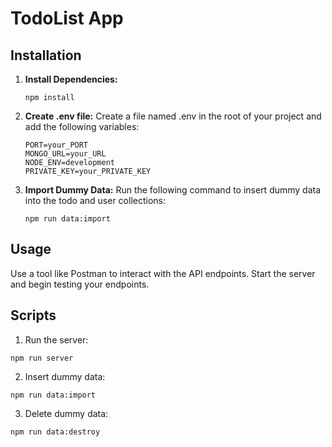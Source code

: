 # TodoList App

## Installation

1. **Install Dependencies:**
   ```
   npm install
   ```

2. **Create .env file:**
Create a file named .env in the root of your project and add the following variables:
    ```
    PORT=your_PORT
    MONGO_URL=your_URL
    NODE_ENV=development
    PRIVATE_KEY=your_PRIVATE_KEY
    ```

3. **Import Dummy Data:**
Run the following command to insert dummy data into the todo and user collections:
    ```
    npm run data:import
    ```
    
## Usage
Use a tool like Postman to interact with the API endpoints. Start the server and begin testing your endpoints.

## Scripts
1. Run the server: 
```
npm run server 
```

2. Insert dummy data:
```
npm run data:import
```

3. Delete dummy data:
```
npm run data:destroy
```
